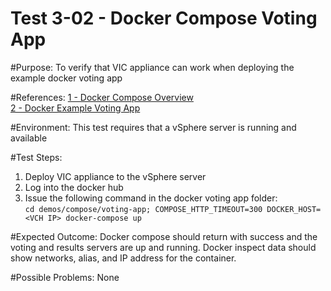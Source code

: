 Test 3-02 - Docker Compose Voting App
=======

#Purpose:
To verify that VIC appliance can work when deploying the example docker voting app

#References:
[1 - Docker Compose Overview](https://docs.docker.com/compose/overview/)  
[2 - Docker Example Voting App](https://github.com/docker/example-voting-app)

#Environment:
This test requires that a vSphere server is running and available

#Test Steps:
1. Deploy VIC appliance to the vSphere server
2. Log into the docker hub
3. Issue the following command in the docker voting app folder:  
```cd demos/compose/voting-app; COMPOSE_HTTP_TIMEOUT=300 DOCKER_HOST=<VCH IP> docker-compose up```

#Expected Outcome:
Docker compose should return with success and the voting and results servers are up and running.
Docker inspect data should show networks, alias, and IP address for the container.

#Possible Problems:
None
